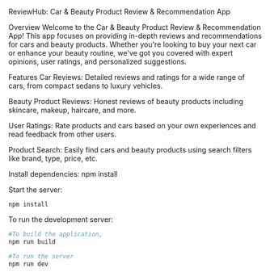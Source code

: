 ReviewHub: Car & Beauty Product Review & Recommendation App

Overview
Welcome to the Car & Beauty Product Review & Recommendation App! This app focuses on providing in-depth reviews and recommendations for cars and beauty products. Whether you're looking to buy your next car or enhance your beauty routine, we've got you covered with expert opinions, user ratings, and personalized suggestions.

Features
Car Reviews: Detailed reviews and ratings for a wide range of cars, from compact sedans to luxury vehicles.

Beauty Product Reviews: Honest reviews of beauty products including skincare, makeup, haircare, and more.

User Ratings: Rate products and cars based on your own experiences and read feedback from other users.

Product Search: Easily find cars and beauty products using search filters like brand, type, price, etc.

Install dependencies:
npm install

Start the server:
```
npm install
```

To run the development server:

```bash
#To build the application,
npm run build

#To run the server
npm run dev
```

